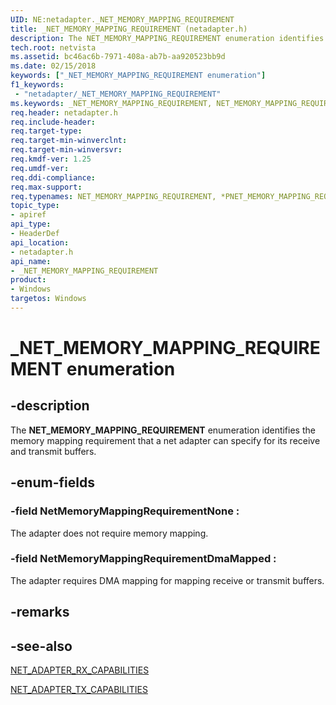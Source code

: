 ```yaml
---
UID: NE:netadapter._NET_MEMORY_MAPPING_REQUIREMENT
title: _NET_MEMORY_MAPPING_REQUIREMENT (netadapter.h)
description: The NET_MEMORY_MAPPING_REQUIREMENT enumeration identifies the memory mapping requirement that a net adapter can specify for its receive and transmit buffers.
tech.root: netvista
ms.assetid: bc46ac6b-7971-408a-ab7b-aa920523bb9d
ms.date: 02/15/2018
keywords: ["_NET_MEMORY_MAPPING_REQUIREMENT enumeration"]
f1_keywords:
 - "netadapter/_NET_MEMORY_MAPPING_REQUIREMENT"
ms.keywords: _NET_MEMORY_MAPPING_REQUIREMENT, NET_MEMORY_MAPPING_REQUIREMENT, *PNET_MEMORY_MAPPING_REQUIREMENT, 
req.header: netadapter.h
req.include-header:
req.target-type:
req.target-min-winverclnt:
req.target-min-winversvr:
req.kmdf-ver: 1.25
req.umdf-ver:
req.ddi-compliance:
req.max-support:
req.typenames: NET_MEMORY_MAPPING_REQUIREMENT, *PNET_MEMORY_MAPPING_REQUIREMENT
topic_type: 
- apiref
api_type: 
- HeaderDef
api_location:
- netadapter.h
api_name: 
- _NET_MEMORY_MAPPING_REQUIREMENT
product:
- Windows
targetos: Windows
---
```


# _NET_MEMORY_MAPPING_REQUIREMENT enumeration

## -description



The **NET_MEMORY_MAPPING_REQUIREMENT** enumeration identifies the memory mapping requirement that a net adapter can specify for its receive and transmit buffers.

## -enum-fields

### -field NetMemoryMappingRequirementNone : 
The adapter does not require memory mapping.

### -field NetMemoryMappingRequirementDmaMapped : 
The adapter requires DMA mapping for mapping receive or transmit buffers.

## -remarks


## -see-also

[NET_ADAPTER_RX_CAPABILITIES](ns-netadapter-_net_adapter_rx_capabilities.md)

[NET_ADAPTER_TX_CAPABILITIES](ns-netadapter-_net_adapter_tx_capabilities.md)
